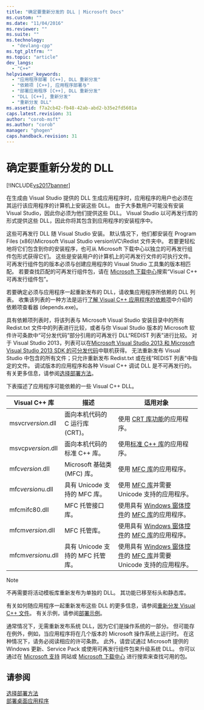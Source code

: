 ```yaml
---
title: "确定要重新分发的 DLL | Microsoft Docs"
ms.custom: ""
ms.date: "11/04/2016"
ms.reviewer: ""
ms.suite: ""
ms.technology: 
  - "devlang-cpp"
ms.tgt_pltfrm: ""
ms.topic: "article"
dev_langs: 
  - "C++"
helpviewer_keywords: 
  - "应用程序部署 [C++], DLL 重新分发"
  - "依赖项 [C++], 应用程序部署与"
  - "部署应用程序 [C++], DLL 重新分发"
  - "DLL [C++], 重新分发"
  - "重新分发 DLL"
ms.assetid: f7a2cb42-fb48-42ab-abd2-b35e2fd5601a
caps.latest.revision: 31
author: "corob-msft"
ms.author: "corob"
manager: "ghogen"
caps.handback.revision: 31
---
```

# 确定要重新分发的 DLL
[!INCLUDE[vs2017banner](../assembler/inline/includes/vs2017banner.md)]

在生成由 Visual Studio 提供的 DLL 生成应用程序时，应用程序的用户也必须在其运行该应用程序的计算机上安装这些 DLL。  由于大多数用户可能没有安装 Visual Studio，因此你必须为他们提供这些 DLL。  Visual Studio 以可再发行库的形式提供这些 DLL，因此你将其包含到应用程序的安装程序中。  
  
 这些可再发行 DLL 随 Visual Studio 安装。  默认情况下，他们都安装在 Program Files \(x86\)\\Microsoft Visual Studio version\\VC\\Redist 文件夹中。  若要更轻松地将它们包含到你的安装程序，也可从 Microsoft 下载中心以独立的可再发行组件包形式获得它们。  这些是安装用户的计算机上的可再发行文件的可执行文件。  可再发行组件包的版本必须与创建应用程序的 Visual Studio 工具集的版本相匹配。  若要查找匹配的可再发行组件包，请在 [Microsoft 下载中心](http://go.microsoft.com/fwlink/p/?LinkId=158431)搜索“Visual C\+\+ 可再发行组件包”。  
  
 若要确定必须与应用程序一起重新发布的 DLL，请收集应用程序所依赖的 DLL 列表。  收集该列表的一种方法是运行[了解 Visual C\+\+ 应用程序的依赖项](../ide/understanding-the-dependencies-of-a-visual-cpp-application.md)中介绍的依赖项查看器 \(depends.exe\)。  
  
 具有依赖项列表时，将该列表与 Microsoft Visual Studio 安装目录中的所有 Redist.txt 文件中的列表进行比较，或者与你 Visual Studio 版本的 Microsoft 软件许可条款中“可分发代码”部分引用的可再发行 DLL“REDIST 列表”进行比较。  对于 Visual Studio 2013，列表可以在[Microsoft Visual Studio 2013 和 Microsoft Visual Studio 2013 SDK 的可分发代码](http://go.microsoft.com/fwlink/p/?LinkId=313603)中联机获得。  无法重新发布 Visual Studio 中包含的所有文件；只允许重新发布 Redist.txt 或在线“REDIST 列表”中指定的文件。 调试版本的应用程序和各种 Visual C\+\+ 调试 DLL 是不可再发行的。  有关更多信息，请参阅[选择部署方法](../ide/choosing-a-deployment-method.md)。  
  
 下表描述了应用程序可能依赖的一些 Visual C\+\+ DLL。  
  
|Visual C\+\+ 库|描述|适用对象|  
|--------------------|--------|----------|  
|msvcr*version*.dll|面向本机代码的 C 运行库 \(CRT\)。|使用 [CRT 库功能](../c-runtime-library/crt-library-features.md)的应用程序。|  
|msvcp*version*.dll|面向本机代码的标准 C\+\+ 库。|使用[标准 C\+\+ 库](../standard-library/cpp-standard-library-reference.md)的应用程序。|  
|mfc*version*.dll|Microsoft 基础类 \(MFC\) 库。|使用 [MFC 库](../mfc/mfc-desktop-applications.md)的应用程序。|  
|mfc*version*u.dll|具有 Unicode 支持的 MFC 库。|使用 [MFC 库](../mfc/mfc-desktop-applications.md)并需要 Unicode 支持的应用程序。|  
|mfcmifc80.dll|MFC 托管接口库。|使用具有 [Windows 窗体控件](../Topic/Windows%20Forms%20Controls.md)的 [MFC 库](../mfc/mfc-desktop-applications.md)的应用程序。|  
|mfcm*version*.dll|MFC 托管库。|使用具有 [Windows 窗体控件](../Topic/Windows%20Forms%20Controls.md)的 [MFC 库](../mfc/mfc-desktop-applications.md)的应用程序。|  
|mfcm*version*u.dll|具有 Unicode 支持的 MFC 托管库。|使用具有 [Windows 窗体控件](../Topic/Windows%20Forms%20Controls.md)的 [MFC 库](../mfc/mfc-desktop-applications.md)并需要 Unicode 支持的应用程序。|  
  
> [!NOTE]
>  不再需要将活动模板库重新发布为单独的 DLL。  其功能已移至标头和静态库。  
  
 有关如何随应用程序一起重新发布这些 DLL 的更多信息，请参阅[重新分发 Visual C\+\+ 文件](../ide/redistributing-visual-cpp-files.md)。  有关示例，请参阅[部署示例](../ide/deployment-examples.md)。  
  
 通常情况下，无需重新发布系统 DLL，因为它们是操作系统的一部分。  但可能存在例外，例如，当应用程序将在几个版本的 Microsoft 操作系统上运行时。  在这种情况下，请务必阅读相应的许可条款。  此外，请尝试通过 Microsoft 提供的 Windows 更新、Service Pack 或使用可再发行组件包来升级系统 DLL。  你可以通过在 [Microsoft 支持](http://support.microsoft.com/) 网站或 [Microsoft 下载中心](http://go.microsoft.com/fwlink/p/?LinkId=158431) 进行搜索来查找可用的包。  
  
## 请参阅  
 [选择部署方法](../ide/choosing-a-deployment-method.md)   
 [部署桌面应用程序](../ide/deploying-native-desktop-applications-visual-cpp.md)